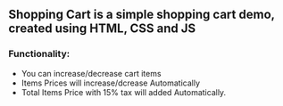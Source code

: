 <h2>Shopping Cart is a simple shopping cart demo, created using HTML, CSS and JS</h2>

<h3>Functionality:</h3>
<ul>
    <li>You can increase/decrease cart items</li>
    <li>Items Prices will increase/dcrease Automatically</li>
    <li>Total Items Price with 15% tax will added Automatically.</li>
</ul>
